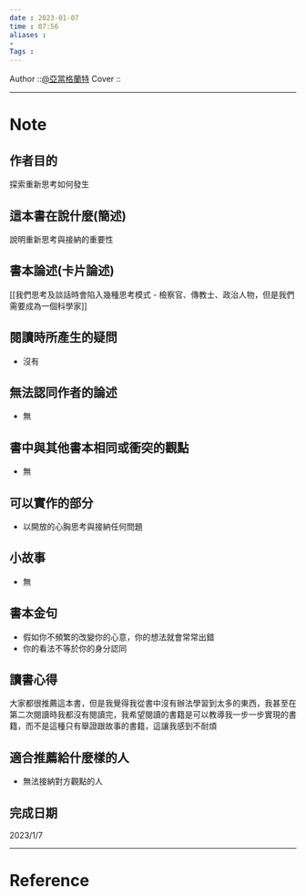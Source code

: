 ```yaml
---
date : 2023-01-07
time : 07:56
aliases : 
- 
Tags : 
---
```


Author ::[@亞當格蘭特](@亞當格蘭特)
Cover ::

---
# Note
## 作者目的
探索重新思考如何發生

## 這本書在說什麼(簡述)
說明重新思考與接納的重要性

## 書本論述(卡片論述)
[[我們思考及談話時會陷入幾種思考模式 - 檢察官、傳教士、政治人物，但是我們需要成為一個科學家]]

## 閱讀時所產生的疑問
- 沒有

## 無法認同作者的論述
- 無

## 書中與其他書本相同或衝突的觀點
- 無

## 可以實作的部分
- 以開放的心胸思考與接納任何問題

## 小故事
- 無

## 書本金句
- 假如你不頻繁的改變你的心意，你的想法就會常常出錯
- 你的看法不等於你的身分認同

## 讀書心得
大家都很推薦這本書，但是我覺得我從書中沒有辦法學習到太多的東西，我甚至在第二次閱讀時我都沒有閱讀完，我希望閱讀的書籍是可以教導我一步一步實現的書籍，而不是這種只有舉證跟故事的書籍，這讓我感到不耐煩

## 適合推薦給什麼樣的人
- 無法接納對方觀點的人

## 完成日期
2023/1/7

---
# Reference